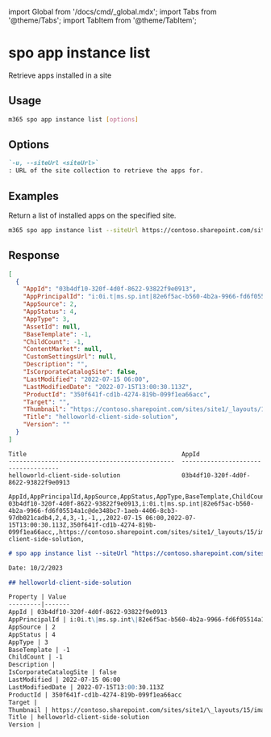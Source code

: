 <!-- DISCLAIMER: All secrets, passwords, and sensitive values in this document are examples only and not real credentials. -->
import Global from '/docs/cmd/_global.mdx';
import Tabs from '@theme/Tabs';
import TabItem from '@theme/TabItem';

# spo app instance list

Retrieve apps installed in a site

## Usage

```sh
m365 spo app instance list [options]
```

## Options

```md definition-list
`-u, --siteUrl <siteUrl>`
: URL of the site collection to retrieve the apps for.
```

<Global />

## Examples

Return a list of installed apps on the specified site.

```sh
m365 spo app instance list --siteUrl https://contoso.sharepoint.com/sites/site1
```

## Response

<Tabs>
  <TabItem value="JSON">

  ```json
  [
    {
      "AppId": "03b4df10-320f-4d0f-8622-93822f9e0913",
      "AppPrincipalId": "i:0i.t|ms.sp.int|82e6f5ac-b560-4b2a-9966-fd6f05514a1c@de348bc7-1aeb-4406-8cb3-97db021cadb4",
      "AppSource": 2,
      "AppStatus": 4,
      "AppType": 3,
      "AssetId": null,
      "BaseTemplate": -1,
      "ChildCount": -1,
      "ContentMarket": null,
      "CustomSettingsUrl": null,
      "Description": "",
      "IsCorporateCatalogSite": false,
      "LastModified": "2022-07-15 06:00",
      "LastModifiedDate": "2022-07-15T13:00:30.113Z",
      "ProductId": "350f641f-cd1b-4274-819b-099f1ea66acc",
      "Target": "",
      "Thumbnail": "https://contoso.sharepoint.com/sites/site1/_layouts/15/images/spstorefrontappdefault.96x96x32.png",
      "Title": "helloworld-client-side-solution",
      "Version": ""
    }
  ]
  ```

  </TabItem>
  <TabItem value="Text">

  ```text
  Title                                           AppId
  ----------------------------------------------  ------------------------------------
  helloworld-client-side-solution                 03b4df10-320f-4d0f-8622-93822f9e0913
  ```

  </TabItem>
  <TabItem value="CSV">

  ```csv
  AppId,AppPrincipalId,AppSource,AppStatus,AppType,BaseTemplate,ChildCount,Description,IsCorporateCatalogSite,LastModified,LastModifiedDate,ProductId,Target,Thumbnail,Title,Version
  03b4df10-320f-4d0f-8622-93822f9e0913,i:0i.t|ms.sp.int|82e6f5ac-b560-4b2a-9966-fd6f05514a1c@de348bc7-1aeb-4406-8cb3-97db021cadb4,2,4,3,-1,-1,,,2022-07-15 06:00,2022-07-15T13:00:30.113Z,350f641f-cd1b-4274-819b-099f1ea66acc,,https://contoso.sharepoint.com/sites/site1/_layouts/15/images/spstorefrontappdefault.96x96x32.png,helloworld-client-side-solution,
  ```

  </TabItem>
  <TabItem value="Markdown">

  ```md
  # spo app instance list --siteUrl "https://contoso.sharepoint.com/sites/site1"

  Date: 10/2/2023

  ## helloworld-client-side-solution

  Property | Value
  ---------|-------
  AppId | 03b4df10-320f-4d0f-8622-93822f9e0913
  AppPrincipalId | i:0i.t\|ms.sp.int\|82e6f5ac-b560-4b2a-9966-fd6f05514a1c@de348bc7-1aeb-4406-8cb3-97db021cadb4
  AppSource | 2
  AppStatus | 4
  AppType | 3
  BaseTemplate | -1
  ChildCount | -1
  Description |
  IsCorporateCatalogSite | false
  LastModified | 2022-07-15 06:00
  LastModifiedDate | 2022-07-15T13:00:30.113Z
  ProductId | 350f641f-cd1b-4274-819b-099f1ea66acc
  Target |
  Thumbnail | https://contoso.sharepoint.com/sites/site1/\_layouts/15/images/spstorefrontappdefault.96x96x32.png
  Title | helloworld-client-side-solution
  Version |
  ```

  </TabItem>
</Tabs>
